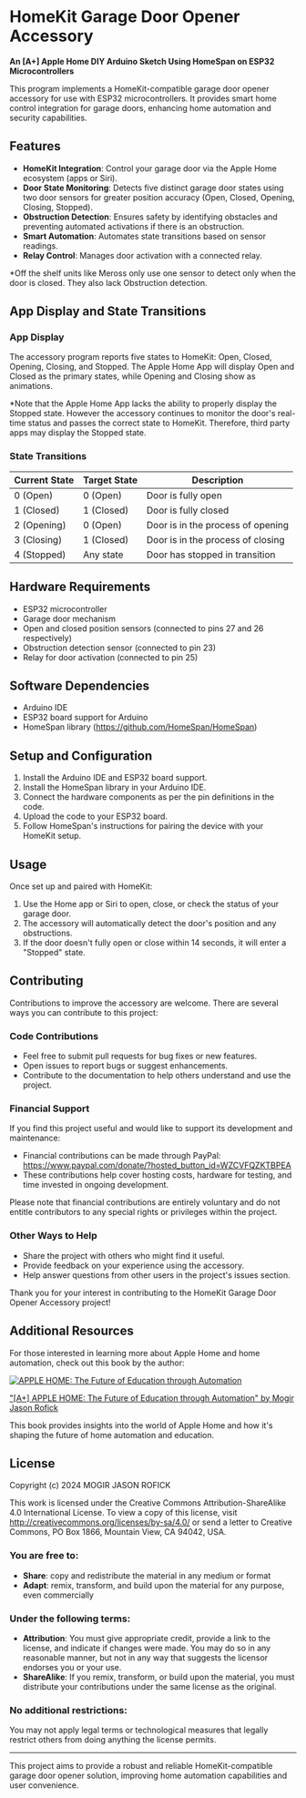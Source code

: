 # HomeKit Garage Door Opener Accessory
**An [A+] Apple Home DIY Arduino Sketch Using HomeSpan on ESP32 Microcontrollers**

This program implements a HomeKit-compatible garage door opener accessory for use with ESP32 microcontrollers. It provides smart home control integration for garage doors, enhancing home automation and security capabilities.

## Features
- **HomeKit Integration**: Control your garage door via the Apple Home ecosystem (apps or Siri).
- **Door State Monitoring**: Detects five distinct garage door states using two door sensors for greater position accuracy (Open, Closed, Opening, Closing, Stopped).
- **Obstruction Detection**: Ensures safety by identifying obstacles and preventing automated activations if there is an obstruction.
- **Smart Automation**: Automates state transitions based on sensor readings.
- **Relay Control**: Manages door activation with a connected relay.
  
*Off the shelf units like Meross only use one sensor to detect only when the door is closed. They also lack Obstruction detection.

## App Display and State Transitions

### App Display

The accessory program reports five states to HomeKit: Open, Closed, Opening, Closing, and Stopped. The Apple Home App will display Open and Closed as the primary states, while Opening and Closing show as animations.

*Note that the Apple Home App lacks the ability to properly display the Stopped state. However the accessory continues to monitor the door's real-time status and passes the correct state to HomeKit. Therefore, third party apps may display the Stopped state.

### State Transitions
| **Current State** | **Target State** | **Description**                  |
|------------------|------------------|----------------------------------|
| 0 (Open)         | 0 (Open)         | Door is fully open               |
| 1 (Closed)       | 1 (Closed)       | Door is fully closed             |
| 2 (Opening)      | 0 (Open)         | Door is in the process of opening|
| 3 (Closing)      | 1 (Closed)       | Door is in the process of closing|
| 4 (Stopped)      | Any state        | Door has stopped in transition   |

## Hardware Requirements

- ESP32 microcontroller
- Garage door mechanism
- Open and closed position sensors (connected to pins 27 and 26 respectively)
- Obstruction detection sensor (connected to pin 23)
- Relay for door activation (connected to pin 25)

## Software Dependencies

- Arduino IDE
- ESP32 board support for Arduino
- HomeSpan library (https://github.com/HomeSpan/HomeSpan)

## Setup and Configuration

1. Install the Arduino IDE and ESP32 board support.
2. Install the HomeSpan library in your Arduino IDE.
3. Connect the hardware components as per the pin definitions in the code.
4. Upload the code to your ESP32 board.
5. Follow HomeSpan's instructions for pairing the device with your HomeKit setup.

## Usage

Once set up and paired with HomeKit:

1. Use the Home app or Siri to open, close, or check the status of your garage door.
2. The accessory will automatically detect the door's position and any obstructions.
3. If the door doesn't fully open or close within 14 seconds, it will enter a "Stopped" state.

## Contributing

Contributions to improve the accessory are welcome. There are several ways you can contribute to this project:

### Code Contributions

- Feel free to submit pull requests for bug fixes or new features.
- Open issues to report bugs or suggest enhancements.
- Contribute to the documentation to help others understand and use the project.

### Financial Support

If you find this project useful and would like to support its development and maintenance:

- Financial contributions can be made through PayPal: https://www.paypal.com/donate/?hosted_button_id=WZCVFQZKTBPEA
- These contributions help cover hosting costs, hardware for testing, and time invested in ongoing development.

Please note that financial contributions are entirely voluntary and do not entitle contributors to any special rights or privileges within the project.

### Other Ways to Help

- Share the project with others who might find it useful.
- Provide feedback on your experience using the accessory.
- Help answer questions from other users in the project's issues section.

Thank you for your interest in contributing to the HomeKit Garage Door Opener Accessory project!

## Additional Resources

For those interested in learning more about Apple Home and home automation, check out this book by the author:

[![APPLE HOME: The Future of Education through Automation](https://m.media-amazon.com/images/I/71moUK1EZFL._SL200_.jpg)](https://www.amazon.com/APPLE-HOME-Future-Education-Automation-ebook/dp/B0DF6ZYPQ1/ref=sr_1_1?keywords=Apple+Home&qid=1726433220&refinements=p_27%3AMogir&s=books&sr=1-1)

["[A+] APPLE HOME: The Future of Education through Automation" by Mogir Jason Rofick](https://www.amazon.com/APPLE-HOME-Future-Education-Automation-ebook/dp/B0DF6ZYPQ1/ref=sr_1_1?keywords=Apple+Home&qid=1726433220&refinements=p_27%3AMogir&s=books&sr=1-1)

This book provides insights into the world of Apple Home and how it's shaping the future of home automation and education.

## License

Copyright (c) 2024 MOGIR JASON ROFICK

This work is licensed under the Creative Commons Attribution-ShareAlike 4.0 International License. To view a copy of this license, visit http://creativecommons.org/licenses/by-sa/4.0/ or send a letter to Creative Commons, PO Box 1866, Mountain View, CA 94042, USA.

### You are free to:

- **Share**: copy and redistribute the material in any medium or format
- **Adapt**: remix, transform, and build upon the material for any purpose, even commercially

### Under the following terms:

- **Attribution**: You must give appropriate credit, provide a link to the license, and indicate if changes were made. You may do so in any reasonable manner, but not in any way that suggests the licensor endorses you or your use.
- **ShareAlike**: If you remix, transform, or build upon the material, you must distribute your contributions under the same license as the original.

### No additional restrictions:

You may not apply legal terms or technological measures that legally restrict others from doing anything the license permits.

---

This project aims to provide a robust and reliable HomeKit-compatible garage door opener solution, improving home automation capabilities and user convenience.
